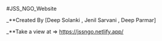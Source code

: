 #JSS_NGO_Website

_**Created By [Deep Solanki , Jenil Sarvani , Deep Parmar]

_**Take a view at => https://jssngo.netlify.app/



